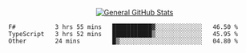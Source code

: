 <p align="center">
  <a href="https://github.com/AndyDevv">
    <img src="https://github-readme-stats.vercel.app/api?username=AndyDevv&custom_title=General%20GitHub%20Stats&theme=aura_dark" alt="General GitHub Stats">
  </a>
</p>

<!--START_SECTION:waka-->

```text
F#           3 hrs 55 mins   ███████████▓░░░░░░░░░░░░░   46.50 %
TypeScript   3 hrs 52 mins   ███████████▒░░░░░░░░░░░░░   45.95 %
Other        24 mins         █▒░░░░░░░░░░░░░░░░░░░░░░░   04.80 %
```

<!--END_SECTION:waka-->
